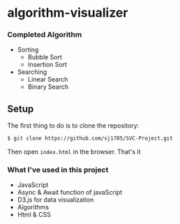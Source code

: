 # algorithm-visualizer 

### Completed Algorithm
* Sorting
  * Bubble Sort
  * Insertion Sort
* Searching
  * Linear Search
  * Binary Search


## Setup

The first thing to do is to clone the repository:

```sh
$ git clone https://github.com/sj1705/SVC-Project.git
```
Then open `index.html` in the browser. That's it

### What I've used in this project

* JavaScript
* Async & Await function of javaScript
* D3.js for data visualization
* Algorithms
* Html & CSS
